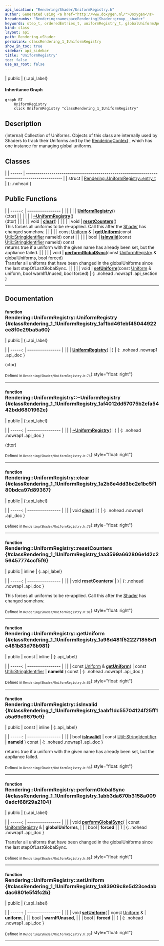 ```yaml
---
api_location: "Rendering/Shader/UniformRegistry.h"
author: Generated using <a href="http://www.doxygen.nl/">Doxygen</a>
breadcrumbs: "Rendering:namespaceRendering|Shader:group__shader"
keywords: step_t, orderedEntries_t, uniformRegistry_t, globalUniformUpdateCounter, stepOfLastApply, stepOfLastGlobalSync, uniforms, orderedList, Shader, getNewGlobalStep, getEntry, UniformRegistry, ~UniformRegistry, clear, resetCounters, getUniform, isInvalid, performGlobalSync, setUniform
kind: class
layout: api
path: Rendering->Shader
permalink: classRendering_1_1UniformRegistry
show_in_toc: true
sidebar: api_sidebar
title: "UniformRegistry"
toc: false
use_as_root: false
---
```


| public |
{:.api_label}

#### Inheritance Graph

```mermaid
graph BT
	UniformRegistry
	click UniformRegistry "classRendering_1_1UniformRegistry"
```

## Description



(internal) Collection of Uniforms. Objects of this class are internally used by Shaders to track their Uniforms and by the [RenderingContext](classRendering_1_1RenderingContext) , which has one instance for managing global uniforms.



## Classes

|
| ------ | ------------------------------------------------------------------------------------------------ | 
| struct | [Rendering::UniformRegistry::entry_t](structRendering_1_1UniformRegistry_1_1entry%5F%5Ft) <br/>  | 
{: .nohead }

## Public Functions

|
| ------: | ----------------- |
|  | |
|  | **[UniformRegistry](#classRendering_1_1UniformRegistry_1af1bd461ebf45044922ce8f0e29ba5a60)**() <br/> (ctor) |
|  | |
|  | **[~UniformRegistry](#classRendering_1_1UniformRegistry_1af4012dd57075b2cfa5442bdd6801962e)**() <br/> (dtor) |
|  | |
| void | **[clear](#classRendering_1_1UniformRegistry_1a2b6e4dd3bc2e1bc5f180bdca97d89367)**() |
|  | |
| void | **[resetCounters](#classRendering_1_1UniformRegistry_1aa3599a662806e1d2c256457774ccf5f6)**() <br/> This forces all uniforms to be re-applied. Call this after the [Shader](classRendering_1_1Shader) has changed somehow. |
|  | |
| const [Uniform](classRendering_1_1Uniform) & | **[getUniform](#classRendering_1_1UniformRegistry_1a98d481f522271858d1c481b83d76b981)**(const [Util::StringIdentifier](classUtil_1_1StringIdentifier)  nameId) const |
|  | |
| bool | **[isInvalid](#classRendering_1_1UniformRegistry_1aabf1dc55704124f25ff1a5a69c9679c9)**(const [Util::StringIdentifier](classUtil_1_1StringIdentifier)  nameId) const <br/> returns true if a uniform with the given name has already been set, but the appliance failed. |
|  | |
| void | **[performGlobalSync](#classRendering_1_1UniformRegistry_1abb3da670b3158a0090adcf68f29a2104)**(const [UniformRegistry](classRendering_1_1UniformRegistry) & globalUniforms, bool forced) <br/> Transfer all uniforms that have been changed in the globalUniforms since the last stepOfLastGlobalSync. |
|  | |
| void | **[setUniform](#classRendering_1_1UniformRegistry_1a83909c8e5d23cedabdac6801e5f4fc2b)**(const [Uniform](classRendering_1_1Uniform) & uniform, bool warnIfUnused, bool forced) |
{: .nohead .nowrap1 .api_section }


-------------------------------------------------------------------

## Documentation

### <small>function</small><br/> Rendering::UniformRegistry::UniformRegistry {#classRendering_1_1UniformRegistry_1af1bd461ebf45044922ce8f0e29ba5a60}

| public |
{:.api_label}

|
| ------: | ----------------- |
|  |
|  **[UniformRegistry](#classRendering_1_1UniformRegistry_1af1bd461ebf45044922ce8f0e29ba5a60)**( |  ) |
{: .nohead .nowrap1 .api_doc }

(ctor)





<sub>Defined in `Rendering/Shader/UniformRegistry.h:74`</sub>{:style="float: right"}

-------------------------------------------------------------------

### <small>function</small><br/> Rendering::UniformRegistry::~UniformRegistry {#classRendering_1_1UniformRegistry_1af4012dd57075b2cfa5442bdd6801962e}

| public |
{:.api_label}

|
| ------: | ----------------- |
|  |
|  **[~UniformRegistry](#classRendering_1_1UniformRegistry_1af4012dd57075b2cfa5442bdd6801962e)**( |  ) |
{: .nohead .nowrap1 .api_doc }

(dtor)





<sub>Defined in `Rendering/Shader/UniformRegistry.h:76`</sub>{:style="float: right"}

-------------------------------------------------------------------

### <small>function</small><br/> Rendering::UniformRegistry::clear {#classRendering_1_1UniformRegistry_1a2b6e4dd3bc2e1bc5f180bdca97d89367}

| public |
{:.api_label}

|
| ------: | ----------------- |
|  |
| void **[clear](#classRendering_1_1UniformRegistry_1a2b6e4dd3bc2e1bc5f180bdca97d89367)**( |  ) |
{: .nohead .nowrap1 .api_doc }





<sub>Defined in `Rendering/Shader/UniformRegistry.h:78`</sub>{:style="float: right"}

-------------------------------------------------------------------

### <small>function</small><br/> Rendering::UniformRegistry::resetCounters {#classRendering_1_1UniformRegistry_1aa3599a662806e1d2c256457774ccf5f6}

| public | inline |
{:.api_label}

|
| ------: | ----------------- |
|  |
| void **[resetCounters](#classRendering_1_1UniformRegistry_1aa3599a662806e1d2c256457774ccf5f6)**( |  ) |
{: .nohead .nowrap1 .api_doc }

This forces all uniforms to be re-applied. Call this after the [Shader](classRendering_1_1Shader) has changed somehow.





<sub>Defined in `Rendering/Shader/UniformRegistry.h:81`</sub>{:style="float: right"}

-------------------------------------------------------------------

### <small>function</small><br/> Rendering::UniformRegistry::getUniform {#classRendering_1_1UniformRegistry_1a98d481f522271858d1c481b83d76b981}

| public | const | inline |
{:.api_label}

|
| ------: | ----------------- |
|  |
| const [Uniform](classRendering_1_1Uniform) & **[getUniform](#classRendering_1_1UniformRegistry_1a98d481f522271858d1c481b83d76b981)**( | const [Util::StringIdentifier](classUtil_1_1StringIdentifier)  | **nameId** ) const |
{: .nohead .nowrap1 .api_doc }





<sub>Defined in `Rendering/Shader/UniformRegistry.h:83`</sub>{:style="float: right"}

-------------------------------------------------------------------

### <small>function</small><br/> Rendering::UniformRegistry::isInvalid {#classRendering_1_1UniformRegistry_1aabf1dc55704124f25ff1a5a69c9679c9}

| public | const | inline |
{:.api_label}

|
| ------: | ----------------- |
|  |
| bool **[isInvalid](#classRendering_1_1UniformRegistry_1aabf1dc55704124f25ff1a5a69c9679c9)**( | const [Util::StringIdentifier](classUtil_1_1StringIdentifier)  | **nameId** ) const |
{: .nohead .nowrap1 .api_doc }

returns true if a uniform with the given name has already been set, but the appliance failed.





<sub>Defined in `Rendering/Shader/UniformRegistry.h:90`</sub>{:style="float: right"}

-------------------------------------------------------------------

### <small>function</small><br/> Rendering::UniformRegistry::performGlobalSync {#classRendering_1_1UniformRegistry_1abb3da670b3158a0090adcf68f29a2104}

| public |
{:.api_label}

|
| ------: | ----------------- |
|  |
| void **[performGlobalSync](#classRendering_1_1UniformRegistry_1abb3da670b3158a0090adcf68f29a2104)**( | const [UniformRegistry](classRendering_1_1UniformRegistry) & | **globalUniforms**, |
| | bool | **forced** |
|   ) |
{: .nohead .nowrap1 .api_doc }

Transfer all uniforms that have been changed in the globalUniforms since the last stepOfLastGlobalSync.





<sub>Defined in `Rendering/Shader/UniformRegistry.h:96`</sub>{:style="float: right"}

-------------------------------------------------------------------

### <small>function</small><br/> Rendering::UniformRegistry::setUniform {#classRendering_1_1UniformRegistry_1a83909c8e5d23cedabdac6801e5f4fc2b}

| public |
{:.api_label}

|
| ------: | ----------------- |
|  |
| void **[setUniform](#classRendering_1_1UniformRegistry_1a83909c8e5d23cedabdac6801e5f4fc2b)**( | const [Uniform](classRendering_1_1Uniform) & | **uniform**, |
| | bool | **warnIfUnused**, |
| | bool | **forced** |
|   ) |
{: .nohead .nowrap1 .api_doc }





<sub>Defined in `Rendering/Shader/UniformRegistry.h:98`</sub>{:style="float: right"}

-------------------------------------------------------------------

